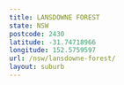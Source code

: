 ```yaml
---
title: LANSDOWNE FOREST
state: NSW
postcode: 2430
latitude: -31.74718966
longitude: 152.5759597
url: /nsw/lansdowne-forest/
layout: suburb
---
```

